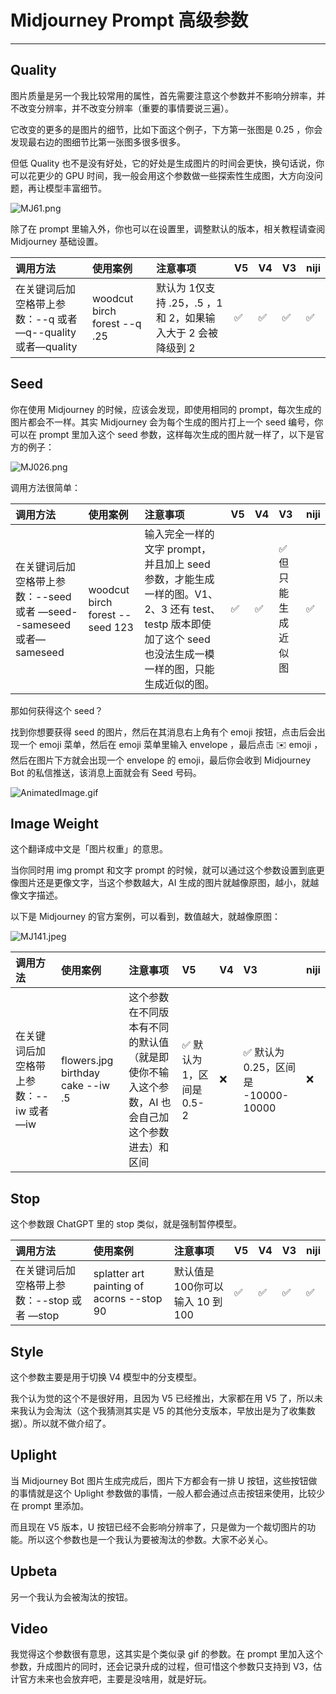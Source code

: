 # Midjourney Prompt 高级参数
---
## Quality

图片质量是另一个我比较常用的属性，首先需要注意这个参数并不影响分辨率，并不改变分辨率，并不改变分辨率（重要的事情要说三遍）。

它改变的更多的是图片的细节，比如下面这个例子，下方第一张图是 0.25 ，你会发现最右边的图细节比第一张图多很多很多。

但低 Quality 也不是没有好处，它的好处是生成图片的时间会更快，换句话说，你可以花更少的 GPU 时间，我一般会用这个参数做一些探索性生成图，大方向没问题，再让模型丰富细节。

![MJ61.png](https://res.craft.do/user/full/d845172f-becd-4255-bf79-d722098b2d83/doc/15EA26B6-9B49-4076-B8D8-DFE53ABD52C8/A021D1BD-049B-411E-92AE-83B5A5EEF86C_2/pII20DRpt5ZI4ukp3g6NZZVr0aHO64xKepAPyex33Rgz/MJ61.png_q900)

除了在 prompt 里输入外，你也可以在设置里，调整默认的版本，相关教程请查阅 Midjourney 基础设置。

| **调用方法**                                                | **使用案例**                 | **注意事项**                                                 | **V5** | **V4** | **V3** | **niji** |
| :---------------------------------------------------------- | :--------------------------- | :----------------------------------------------------------- | :----- | :----- | :----- | :------- |
| 在关键词后加空格带上参数：--q 或者 —q--quality 或者—quality | woodcut birch forest --q .25 | 默认为 1仅支持 .25，.5 ，1 和 2，如果输入大于 2 会被降级到 2 | ✅      | ✅      | ✅      | ✅        |

## Seed

你在使用 Midjourney 的时候，应该会发现，即使用相同的 prompt，每次生成的图片都会不一样。其实 Midjourney 会为每个生成的图片打上一个 seed 编号，你可以在 prompt 里加入这个 seed 参数，这样每次生成的图片就一样了，以下是官方的例子：

![MJ026.png](https://cdn.jsdelivr.net/gh/misu198/Midjourney@main/guge/8118570d0d32fc61713437930.png_q900)

调用方法很简单：

| **调用方法**                                                 | **使用案例**                    | **注意事项**                                                 | **V5** | **V4** | **V3**             | **niji** |
| :----------------------------------------------------------- | :------------------------------ | :----------------------------------------------------------- | :----- | :----- | :----------------- | :------- |
| 在关键词后加空格带上参数：--seed 或者 —seed--sameseed 或者—sameseed | woodcut birch forest --seed 123 | 输入完全一样的文字 prompt，并且加上 seed 参数，才能生成一样的图。V1、2、3 还有 test、testp 版本即使加了这个 seed 也没法生成一模一样的图，只能生成近似的图。 | ✅      | ✅      | ✅ 但只能生成近似图 | ✅        |

那如何获得这个 seed？

找到你想要获得 seed 的图片，然后在其消息右上角有个 emoji 按钮，点击后会出现一个 emoji 菜单，然后在 emoji 菜单里输入 envelope ，最后点击 ✉️ emoji ，然后在图片下方就会出现一个 envelope 的 emoji，最后你会收到 Midjourney Bot 的私信推送，该消息上面就会有 Seed 号码。

![AnimatedImage.gif](https://cdn.jsdelivr.net/gh/misu198/Midjourney@main/guge/AnimatedImage1713437971.gif)

## Image Weight

这个翻译成中文是「图片权重」的意思。

当你同时用 img prompt 和文字 prompt 的时候，就可以通过这个参数设置到底更像图片还是更像文字，当这个参数越大，AI 生成的图片就越像原图，越小，就越像文字描述。

以下是 Midjourney 的官方案例，可以看到，数值越大，就越像原图：

![MJ141.jpeg](https://cdn.jsdelivr.net/gh/misu198/Midjourney@main/guge/db32d931167a5c31713437931.jpeg)

| **调用方法**                            | **使用案例**                      | **注意事项**                                                 | **V5**                   | **V4** | **V3**                             | **niji** |
| :-------------------------------------- | :-------------------------------- | :----------------------------------------------------------- | :----------------------- | :----- | :--------------------------------- | :------- |
| 在关键词后加空格带上参数：--iw 或者 —iw | flowers.jpg birthday cake --iw .5 | 这个参数在不同版本有不同的默认值（就是即使你不输入这个参数，AI 也会自己加这个参数进去）和区间 | ✅ 默认为 1，区间是 0.5-2 | ❌      | ✅ 默认为 0.25，区间是 -10000-10000 | ❌        |

## Stop

这个参数跟 ChatGPT 里的 stop 类似，就是强制暂停模型。

| **调用方法**                                | **使用案例**                              | **注意事项**                     | **V5** | **V4** | **V3** | **niji** |
| :------------------------------------------ | :---------------------------------------- | :------------------------------- | :----- | :----- | :----- | :------- |
| 在关键词后加空格带上参数：--stop 或者 —stop | splatter art painting of acorns --stop 90 | 默认值是 100你可以输入 10 到 100 | ✅      | ✅      | ✅      | ✅        |

## Style

这个参数主要是用于切换 V4 模型中的分支模型。

我个认为觉的这个不是很好用，且因为 V5 已经推出，大家都在用 V5 了，所以未来我认为会淘汰（这个我猜测其实是 V5 的其他分支版本，早放出是为了收集数据）。所以就不做介绍了。

## Uplight

当 Midjourney Bot 图片生成完成后，图片下方都会有一排 U 按钮，这些按钮做的事情就是这个 Uplight 参数做的事情，一般人都会通过点击按钮来使用，比较少在 prompt 里添加。

而且现在 V5 版本，U 按钮已经不会影响分辨率了，只是做为一个裁切图片的功能。所以这个参数也是一个我认为要被淘汰的参数。大家不必关心。

## Upbeta

另一个我认为会被淘汰的按钮。

## Video

我觉得这个参数很有意思，这其实是个类似录 gif 的参数。在 prompt 里加入这个参数，升成图片的同时，还会记录升成的过程，但可惜这个参数只支持到 V3，估计官方未来也会放弃吧，主要是没啥用，就是好玩。